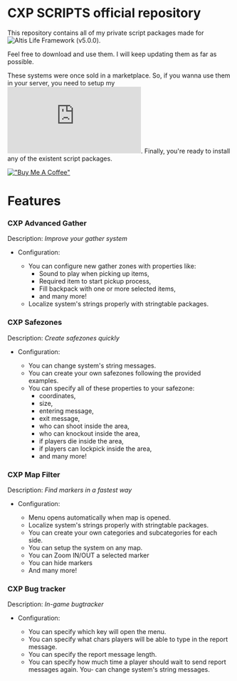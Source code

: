 # CXP SCRIPTS official repository

This repository contains all of my private script packages made for ![Altis Life Framework](https://github.com/AsYetUntitled/Framework) (v5.0.0).

Feel free to download and use them. I will keep updating them as far as possible.

These systems were once sold in a marketplace. So, if you wanna use them in your server, you need to setup my ![Package Installation Framework](https://github.com/Casperento/cxp-scripts-sources/blob/main/cxp/README.md). Finally, you're ready to install any of the existent script packages.

[!["Buy Me A Coffee"](https://www.buymeacoffee.com/assets/img/custom_images/orange_img.png)](https://www.buymeacoffee.com/casperento)

# Features

### CXP Advanced Gather
Description: _Improve your gather system_

- Configuration:

    - You can configure new gather zones with properties like:
        - Sound to play when picking up items,
        - Required item to start pickup process,
        - Fill backpack with one or more selected items,
        - and many more!
    - Localize system's strings properly with stringtable packages.
 
 ### CXP Safezones
 Description: _Create safezones quickly_
 
 - Configuration:

    - You can change system's string messages.
    - You can create your own safezones following the provided examples.
    - You can specify all of these properties to your safezone:
        - coordinates,
        - size,
        - entering message,
        - exit message,
        - who can shoot inside the area,
        - who can knockout inside the area,
        - if players die inside the area,
        - if players can lockpick inside the area,
        - and many more!

### CXP Map Filter
Description: _Find markers in a fastest way_

- Configuration:

    - Menu opens automatically when map is opened.
    - Localize system's strings properly with stringtable packages.
    - You can create your own categories and subcategories for each side.
    - You can setup the system on any map.
    - You can Zoom IN/OUT a selected marker
    - You can hide markers
    - And many more!

### CXP Bug tracker
Description: _In-game bugtracker_

- Configuration:

    - You can specify which key will open the menu.
    - You can specify what chars players will be able to type in the report message.
    - You can specify the report message length.
    - You can specify how much time a player should wait to send report messages again.
    You-  can change system's string messages.
